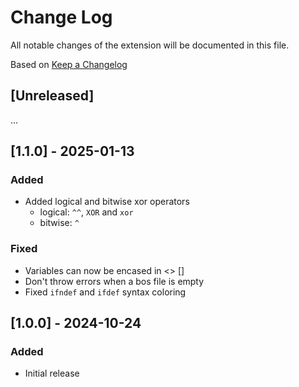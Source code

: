 # Change Log

All notable changes of the extension will be documented in this file.

Based on [Keep a Changelog](http://keepachangelog.com/)

## [Unreleased]

...

## [1.1.0] - 2025-01-13

### Added

- Added logical and bitwise xor operators
    - logical: `^^`, `XOR` and `xor`
    - bitwise: `^`

### Fixed

- Variables can now be encased in <> []
- Don't throw errors when a bos file is empty
- Fixed `ifndef` and `ifdef` syntax coloring

## [1.0.0] - 2024-10-24

### Added

- Initial release